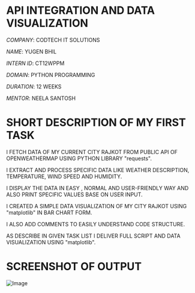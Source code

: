 #  API INTEGRATION  AND DATA  VISUALIZATION

*COMPANY*: CODTECH IT SOLUTIONS

*NAME*: YUGEN BHIL

*INTERN ID*: CT12WPPM

*DOMAIN*: PYTHON PROGRAMMING

*DURATION*: 12 WEEKS

*MENTOR*: NEELA SANTOSH

#  SHORT DESCRIPTION OF MY FIRST TASK

I FETCH DATA OF MY CURRENT CITY RAJKOT FROM PUBLIC API OF OPENWEATHERMAP USING PYTHON LIBRARY "requests".

I EXTRACT AND PROCESS SPECIFIC DATA LIKE WEATHER DESCRIPTION, TEMPERATURE, WIND SPEED AND HUMIDITY.

I DISPLAY THE DATA IN EASY , NORMAL AND USER-FRIENDLY WAY AND ALSO PRINT SPECIFIC VALUES BASE ON USER INPUT.

I CREATED A SIMPLE DATA VISUALIZATION OF MY CITY RAJKOT USING "matplotlib" IN BAR CHART FORM. 

I ALSO ADD COMMENTS TO EASILY UNDERSTAND CODE STRUCTURE.

AS DESCRIBE IN GIVEN TASK LIST I DELIVER FULL SCRIPT AND DATA VISUALIZATION USING "matplotlib".

# SCREENSHOT OF OUTPUT

![Image](https://github.com/user-attachments/assets/798f7dc8-f6b2-497a-9010-0c19d3f4c57b)
 
